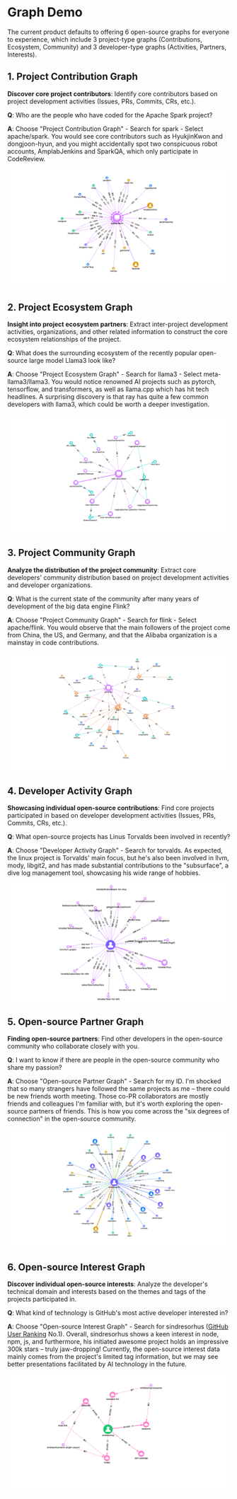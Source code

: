 
# Graph Demo

The current product defaults to offering 6 open-source graphs for everyone to experience, which include 3 project-type graphs (Contributions, Ecosystem, Community) and 3 developer-type graphs (Activities, Partners, Interests).

## 1. Project Contribution Graph

**Discover core project contributors**: Identify core contributors based on project development activities (Issues, PRs, Commits, CRs, etc.).

**Q**: Who are the people who have coded for the Apache Spark project?

**A**: Choose "Project Contribution Graph" - Search for spark - Select apache/spark. You would see core contributors such as HyukjinKwon and dongjoon-hyun, and you might accidentally spot two conspicuous robot accounts, AmplabJenkins and SparkQA, which only participate in CodeReview.

![](../img/spark-contrib.png)

## 2. Project Ecosystem Graph

**Insight into project ecosystem partners**: Extract inter-project development activities, organizations, and other related information to construct the core ecosystem relationships of the project.

**Q**: What does the surrounding ecosystem of the recently popular open-source large model Llama3 look like?

**A**: Choose "Project Ecosystem Graph" - Search for llama3 - Select meta-llama3/llama3. You would notice renowned AI projects such as pytorch, tensorflow, and transformers, as well as llama.cpp which has hit tech headlines. A surprising discovery is that ray has quite a few common developers with llama3, which could be worth a deeper investigation.

![](../img/llama3-eco.png)

## 3. Project Community Graph

**Analyze the distribution of the project community**: Extract core developers' community distribution based on project development activities and developer organizations.

**Q**: What is the current state of the community after many years of development of the big data engine Flink?

**A**: Choose "Project Community Graph" - Search for flink - Select apache/flink. You would observe that the main followers of the project come from China, the US, and Germany, and that the Alibaba organization is a mainstay in code contributions.

![](../img/flink-comm.png)

## 4. Developer Activity Graph

**Showcasing individual open-source contributions**: Find core projects participated in based on developer development activities (Issues, PRs, Commits, CRs, etc.).

**Q**: What open-source projects has Linus Torvalds been involved in recently?

**A**: Choose "Developer Activity Graph" - Search for torvalds. As expected, the linux project is Torvalds' main focus, but he's also been involved in llvm, mody, libgit2, and has made substantial contributions to the "subsurface", a dive log management tool, showcasing his wide range of hobbies.

![](../img/torvalds-act.png)

## 5. Open-source Partner Graph

**Finding open-source partners**: Find other developers in the open-source community who collaborate closely with you.

**Q**: I want to know if there are people in the open-source community who share my passion?

**A**: Choose "Open-source Partner Graph" - Search for my ID. I'm shocked that so many strangers have followed the same projects as me – there could be new friends worth meeting. Those co-PR collaborators are mostly friends and colleagues I'm familiar with, but it's worth exploring the open-source partners of friends. This is how you come across the "six degrees of connection" in the open-source community.

![](../img/fanzhidongyzby-part.png)

## 6. Open-source Interest Graph

**Discover individual open-source interests**: Analyze the developer's technical domain and interests based on the themes and tags of the projects participated in.

**Q**: What kind of technology is GitHub's most active developer interested in?

**A**: Choose "Open-source Interest Graph" - Search for sindresorhus ([GitHub User Ranking](https://gitstar-ranking.com) No.1). Overall, sindresorhus shows a keen interest in node, npm, js, and furthermore, his initiated awesome project holds an impressive 300k stars – truly jaw-dropping! Currently, the open-source interest data mainly comes from the project's limited tag information, but we may see better presentations facilitated by AI technology in the future.

![](../img/sindresorhus-intr.png)
